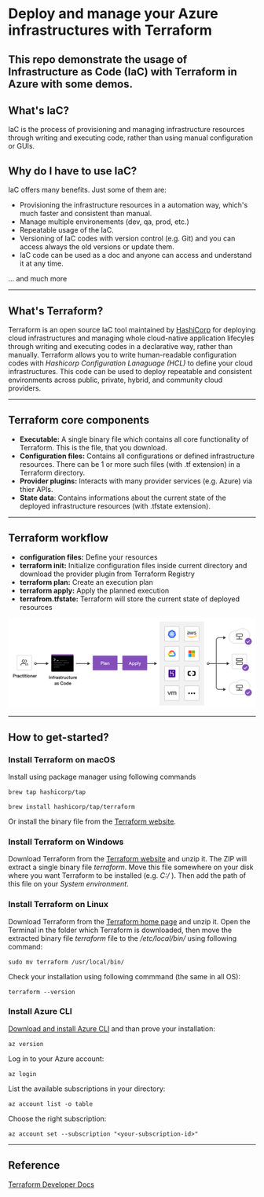 # Deploy and manage your Azure infrastructures with Terraform
This repo demonstrate the usage of Infrastructure as Code (IaC) with Terraform in Azure with some demos.
---
## What's IaC?
IaC is the process of provisioning and managing infrastructure resources through writing and executing code, rather than using manual configuration or GUIs.

## Why do I have to use IaC?
IaC offers many benefits. Just some of them are:
- Provisioning the infrastructure resources in a automation way, which's much faster and consistent than manual.
- Manage multiple environements (dev, qa, prod, etc.)
- Repeatable usage of the IaC.
- Versioning of IaC codes with version control (e.g. Git) and you can access always the old versions or update them.
- IaC code can be used as a doc and anyone can access and understand it at any time.

... and much more

---
## What's Terraform?
Terraform is an open source IaC tool maintained by [HashiCorp](https://www.terraform.io/) for deploying cloud infrastructures and managing whole cloud-native application lifecyles through writing and executing codes in a declarative way, rather than manually.
Terraform allows you to write human-readable configuration codes with _Hashicorp Configuration Lanaguage (HCL)_ to define your cloud infrastructures. This code can be used to deploy repeatable and consistent environments across public, private, hybrid, and community cloud providers.

---

## Terraform core components
- **Executable:** A single binary file which contains all core functionality of Terraform. This is the file, that you download.
- **Configuration files:** Contains all configurations or defined infrastructure resources. There can be 1 or more such files (with .tf extension) in a Terraform directory.
- **Provider plugins:** Interacts with many provider services (e.g. Azure) via thier APIs.
- **State data**: Contains informations about the current state of the deployed infrastructure resources (with .tfstate extension).

---

## Terraform workflow
- **configuration files:** Define your resources 
- **terraform init:** Initialize configuration files inside current directory and download the provider plugin from Terraform Registry 
- **terraform plan:** Create an execution plan
- **terraform apply:** Apply the planned execution
- **terrafrom.tfstate:** Terraform will store the current state of deployed resources

![Image 01: Terraform principle](./00_images/terraform-workflow.png)

---

## How to get-started?
### **Install Terraform on macOS**
Install using package manager using following commands
```
brew tap hashicorp/tap
```
```
brew install hashicorp/tap/terraform
```
Or install the binary file from the [Terraform website](https://developer.hashicorp.com/terraform/downloads?product_intent=terraform).

### **Install Terraform on Windows**
Download Terraform from the [Terraform website](https://www.terraform.io/downloads.html) and unzip it. The ZIP will extract a single binary file  _terraform_. Move this file somewhere on your disk where you want Terraform to be installed (e.g. _C:/_ ). Then add the path of this file on your *System environment*.

### **Install Terraform on Linux**
Download Terraform from the [Terraform home page](https://www.terraform.io/downloads.html) and unzip it. Open the Terminal in the folder which Terraform is downloaded, then move the extracted binary file _terraform_ file to the _/etc/local/bin/_ using following command:

```
sudo mv terraform /usr/local/bin/
```

Check your installation using following commmand (the same in all OS):
```
terraform --version
```

### Install Azure CLI
[Download and install Azure CLI](https://docs.microsoft.com/en-us/cli/azure/install-azure-cli-windows?tabs=azure-cli) and than prove your installation:
```
az version
```

Log in to your Azure account:
```
az login
```

List the available subscriptions in your directory:
```
az account list -o table
```

Choose the right subscription:
```
az account set --subscription "<your-subscription-id>"
```

---

## Reference
[Terraform Developer Docs](https://developer.hashicorp.com/terraform)




